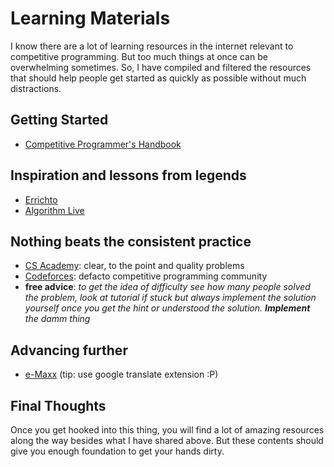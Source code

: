 # Learning Materials

I know there are a lot of learning resources in the internet relevant to competitive programming. But too much things at once can be overwhelming sometimes. So, I have compiled and filtered the resources that should help people get started as quickly as possible without much distractions.


## Getting Started

- [Competitive Programmer's Handbook](http://google.com)


## Inspiration and lessons from legends

- [Errichto](https://www.youtube.com/channel/UCBr_Fu6q9iHYQCh13jmpbrg)
- [Algorithm Live](https://www.youtube.com/channel/UCBLr7ISa_YDy5qeATupf26w)


## Nothing beats the consistent practice
- [CS Academy](https://csacademy.com/contest/archive/tasks/): clear, to the point and quality problems
- [Codeforces](https://codeforces.com/problemset): defacto competitive programming community
- **free advice**: *to get the idea of difficulty see how many people solved the problem, look at tutorial if stuck but always implement the solution yourself once you get the hint or understood the solution. **Implement** the damm thing* 


## Advancing further
- [e-Maxx](http://e-maxx.ru/algo/) (tip: use google translate extension :P)


## Final Thoughts
Once you get hooked into this thing, you will find a lot of amazing resources along the way besides what I have shared above. But these contents should give you enough foundation to get your hands dirty.
